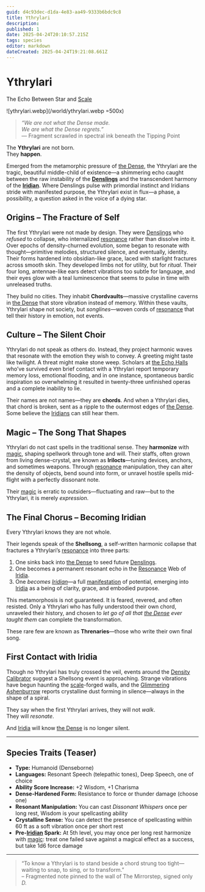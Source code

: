 ```yaml
---
guid: d4c93dec-d1da-4e83-aa49-9333b6bdc9c8
title: Ythrylari
description: 
published: 1
date: 2025-04-24T20:10:57.215Z
tags: species
editor: markdown
dateCreated: 2025-04-24T19:21:08.661Z
---
```


# Ythrylari
The Echo Between Star and [Scale](/geography/landmark/scale.md)

![ythrylari.webp](/world/ythrylari.webp =500x)

> *“We are not what the Dense made.  
> We are what the Dense regrets.”*  
> — Fragment scrawled in spectral ink beneath the Tipping Point

The **Ythrylari** are not born.  
They **happen**.

Emerged from the metamorphic pressure of [the Dense](/geography/realm/the-dense.md), the Ythrylari are the tragic, beautiful middle-child of existence—a shimmering echo caught between the raw instability of the **[Denslings](/being/species/denslings.md)** and the transcendent harmony of the **[Iridian](/being/species/iridian.md)**. Where Denslings pulse with primordial instinct and Iridians stride with manifested purpose, the Ythrylari exist in flux—a phase, a possibility, a question asked in the voice of a dying star.

## Origins – The Fracture of Self

The first Ythrylari were not made by design. They were [Denslings](/being/species/denslings.md) who *refused* to collapse, who internalized [resonance](/structure/mechanic/resonance.md) rather than dissolve into it. Over epochs of density-churned evolution, some began to resonate with thought—primitive melodies, structured silence, and eventually, identity. Their forms hardened into obsidian-like grace, laced with starlight fractures across smooth skin. They developed limbs not for utility, but for *ritual*. Their four long, antennae-like ears detect vibrations too subtle for language, and their eyes glow with a teal luminescence that seems to pulse in time with unreleased truths.

They build no cities. They inhabit **Chordvaults**—massive crystalline caverns in [the Dense](/geography/realm/the-dense.md) that store vibration instead of memory. Within these vaults, Ythrylari shape not society, but *songlines*—woven cords of [resonance](/structure/mechanic/resonance.md) that tell their history in emotion, not events.

## Culture – The Silent Choir

Ythrylari do not speak as others do. Instead, they project harmonic waves that resonate with the emotion they wish to convey. A greeting might taste like twilight. A threat might make stone weep. Scholars at [the Echo Halls](/geography/settlement/enclave/scholars-rift/the-echo-halls.md) who’ve survived even brief contact with a Ythrylari report temporary memory loss, emotional flooding, and in one instance, spontaneous bardic inspiration so overwhelming it resulted in twenty-three unfinished operas and a complete inability to lie.

Their names are not names—they are **chords**. And when a Ythrylari dies, that chord is broken, sent as a ripple to the outermost edges of [the Dense](/geography/realm/the-dense.md). Some believe the [Iridians](/being/species/iridian.md) can still hear them.

## Magic – The Song That Shapes

Ythrylari do not cast spells in the traditional sense. They **harmonize** with [magic](/structure/mechanic/magic.md), shaping spellwork through tone and will. Their staffs, often grown from living dense-crystal, are known as **Irilocts**—tuning devices, anchors, and sometimes weapons. Through [resonance](/structure/mechanic/resonance.md) manipulation, they can alter the density of objects, bend sound into form, or unravel hostile spells mid-flight with a perfectly dissonant note.

Their [magic](/structure/mechanic/magic.md) is erratic to outsiders—fluctuating and raw—but to the Ythrylari, it is merely *expression*.

## The Final Chorus – Becoming Iridian

Every Ythrylari knows they are not whole.

Their legends speak of the **Shellsong**, a self-written harmonic collapse that fractures a Ythrylari’s [resonance](/structure/mechanic/resonance.md) into three parts:
1. One sinks back into [the Dense](/geography/realm/the-dense.md) to seed future [Denslings](/being/species/denslings.md).
2. One becomes a permanent resonant echo in the [Resonance](/structure/mechanic/resonance.md) Web of [Iridia](/geography/world/iridia.md).
3. One *becomes [Iridian](/being/species/iridian.md)*—a full [manifestation](/structure/chronological/event/manifestation.md) of potential, emerging into [Iridia](/geography/world/iridia.md) as a being of clarity, grace, and embodied purpose.

This metamorphosis is not guaranteed. It is feared, revered, and often resisted. Only a Ythrylari who has fully understood their own chord, unraveled their history, and chosen to *let go of all that [the Dense](/geography/realm/the-dense.md) ever taught them* can complete the transformation.

These rare few are known as **Threnaries**—those who write their own final song.

## First Contact with Iridia

Though no Ythrylari has truly crossed the veil, events around the [Density Calibrator](/geography/settlement/city/glimmering-ashenburrow/density-calibrator.md) suggest a Shellsong event is approaching. Strange vibrations have begun haunting the [scale](/geography/landmark/scale.md)-forged walls, and the [Glimmering Ashenburrow](/geography/settlement/city/glimmering-ashenburrow.md) reports crystalline dust forming in silence—always in the shape of a spiral.

They say when the first Ythrylari arrives, they will not *walk*.  
They will *resonate*.

And [Iridia](/geography/world/iridia.md) will know [the Dense](/geography/realm/the-dense.md) is no longer silent.

---

## Species Traits (Teaser)

- **Type:** Humanoid (Denseborne)  
- **Languages:** Resonant Speech (telepathic tones), Deep Speech, one of choice  
- **Ability Score Increase:** +2 Wisdom, +1 Charisma  
- **Dense-Hardened Form:** Resistance to force or thunder damage (choose one)  
- **Resonant Manipulation:** You can cast *Dissonant Whispers* once per long rest, Wisdom is your spellcasting ability  
- **Crystalline Sense:** You can detect the presence of spellcasting within 60 ft as a soft vibration once per short rest  
- **Pre-[Iridian](/being/species/iridian.md) Spark:** At 5th level, you may once per long rest harmonize with [magic](/structure/mechanic/magic.md): treat one failed save against a magical effect as a success, but take 1d6 force damage

---

> “To know a Ythrylari is to stand beside a chord strung too tight—waiting to snap, to sing, or to transform.”  
> – Fragmented note pinned to the wall of The Mirrorstep, signed only *D.*

